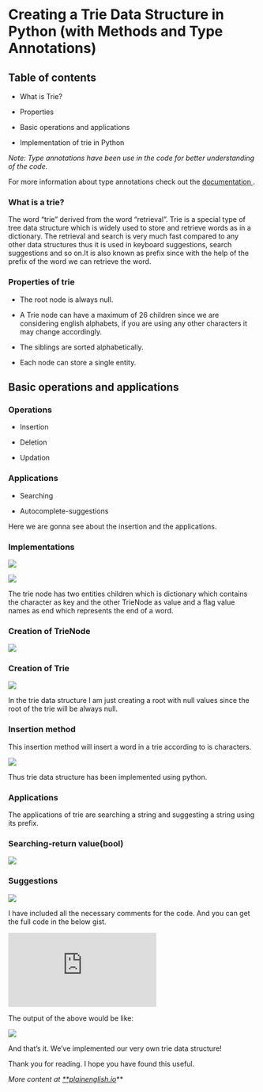 
# Creating a Trie Data Structure in Python (with Methods and Type Annotations)



## Table of contents

* What is Trie?

* Properties

* Basic operations and applications

* Implementation of trie in Python

*Note: Type annotations have been use in the code for better understanding of the code.*

For more information about type annotations check out the [documentation ](https://docs.python.org/3/library/typing.html).

### What is a trie?

The word “trie” derived from the word “retrieval”. Trie is a special type of tree data structure which is widely used to store and retrieve words as in a dictionary. The retrieval and search is very much fast compared to any other data structures thus it is used in keyboard suggestions, search suggestions and so on.It is also known as prefix since with the help of the prefix of the word we can retrieve the word.

### Properties of trie

* The root node is always null.

* A Trie node can have a maximum of 26 children since we are considering english alphabets, if you are using any other characters it may change accordingly.

* The siblings are sorted alphabetically.

* Each node can store a single entity.

## Basic operations and applications

### Operations

* Insertion

* Deletion

* Updation

### Applications

* Searching

* Autocomplete-suggestions

Here we are gonna see about the insertion and the applications.

### Implementations

![](https://cdn-images-1.medium.com/max/3134/1*DOw0fwKCEfhC8ak7MNiIHw.png)

![](https://cdn-images-1.medium.com/max/3134/1*0gWdEjBkV4sqB5QXd10obw.png)

The trie node has two entities children which is dictionary which contains the character as key and the other TrieNode as value and a flag value names as end which represents the end of a word.

### Creation of TrieNode

![](https://cdn-images-1.medium.com/max/2692/1*KdEq7XwMZCieaHo9-Fakzw.png)

### Creation of Trie

![](https://cdn-images-1.medium.com/max/2000/1*dt3qT4i1j10Qpx-9nFODaw.png)

In the trie data structure I am just creating a root with null values since the root of the trie will be always null.

### Insertion method

This insertion method will insert a word in a trie according to is characters.

![](https://cdn-images-1.medium.com/max/2724/1*dM3iXyxshz-4kG_wF3DiaQ.png)

Thus trie data structure has been implemented using python.

### Applications

The applications of trie are searching a string and suggesting a string using its prefix.

### Searching-return value(bool)

![](https://cdn-images-1.medium.com/max/2904/1*co5qbbExOuxcrIg08MQyiw.png)

### Suggestions

![](https://cdn-images-1.medium.com/max/3324/1*G_co-mUsOFVlv_scD-9F_A.png)

I have included all the necessary comments for the code. And you can get the full code in the below gist.

<iframe src="https://medium.com/media/6bb21bca1613bca3bc379f2615f594e9" frameborder=0></iframe>

The output of the above would be like:

![](https://cdn-images-1.medium.com/max/2000/1*DO-FqrryyfM-sie4ijWNbw.png)

And that’s it. We’ve implemented our very own trie data structure!

Thank you for reading. I hope you have found this useful.

*More content at [**plainenglish.io](http://plainenglish.io)***
